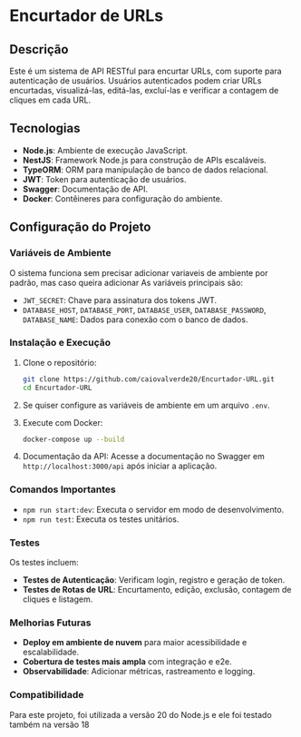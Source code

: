 
# Encurtador de URLs

## Descrição
Este é um sistema de API RESTful para encurtar URLs, com suporte para autenticação de usuários. Usuários autenticados podem criar URLs encurtadas, visualizá-las, editá-las, excluí-las e verificar a contagem de cliques em cada URL.

## Tecnologias
- **Node.js**: Ambiente de execução JavaScript.
- **NestJS**: Framework Node.js para construção de APIs escaláveis.
- **TypeORM**: ORM para manipulação de banco de dados relacional.
- **JWT**: Token para autenticação de usuários.
- **Swagger**: Documentação de API.
- **Docker**: Contêineres para configuração do ambiente.

## Configuração do Projeto

### Variáveis de Ambiente
O sistema funciona sem precisar adicionar variaveis de ambiente por padrão, mas caso queira adicionar As variáveis principais são:
- `JWT_SECRET`: Chave para assinatura dos tokens JWT.
- `DATABASE_HOST`, `DATABASE_PORT`, `DATABASE_USER`, `DATABASE_PASSWORD`, `DATABASE_NAME`: Dados para conexão com o banco de dados.

### Instalação e Execução

1. Clone o repositório:
   ```bash
   git clone https://github.com/caiovalverde20/Encurtador-URL.git
   cd Encurtador-URL
   ```

2. Se quiser configure as variáveis de ambiente em um arquivo `.env`.

3. Execute com Docker:
   ```bash
   docker-compose up --build
   ```

4. Documentação da API:
   Acesse a documentação no Swagger em `http://localhost:3000/api` após iniciar a aplicação.

### Comandos Importantes

- `npm run start:dev`: Executa o servidor em modo de desenvolvimento.
- `npm run test`: Executa os testes unitários.

### Testes
Os testes incluem:
- **Testes de Autenticação**: Verificam login, registro e geração de token.
- **Testes de Rotas de URL**: Encurtamento, edição, exclusão, contagem de cliques e listagem.

### Melhorias Futuras
- **Deploy em ambiente de nuvem** para maior acessibilidade e escalabilidade.
- **Cobertura de testes mais ampla** com integração e e2e.
- **Observabilidade**: Adicionar métricas, rastreamento e logging.

### Compatibilidade
Para este projeto, foi utilizada a versão 20 do Node.js e ele foi testado também na versão 18
